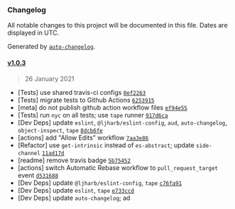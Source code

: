 ### Changelog

All notable changes to this project will be documented in this file. Dates are displayed in UTC.

Generated by [`auto-changelog`](https://github.com/CookPete/auto-changelog).

#### [v1.0.3](https://github.com/ljharb/internal-slot/compare/v1.0.2...v1.0.3)

> 26 January 2021

- [Tests] use shared travis-ci configs [`0ef2263`](https://github.com/ljharb/internal-slot/commit/0ef22634fa2269d9df0d784aca3c5748e8eabd3b)
- [Tests] migrate tests to Github Actions [`6253915`](https://github.com/ljharb/internal-slot/commit/6253915d28721df2eda5630849bc6b57647e3ee2)
- [meta] do not publish github action workflow files [`ef94e55`](https://github.com/ljharb/internal-slot/commit/ef94e555727ed6a649ef64010904fe89a468d459)
- [Tests] run `nyc` on all tests; use `tape` runner [`917d6ca`](https://github.com/ljharb/internal-slot/commit/917d6ca630cdcd6b4da9a2c300c6a3abb6e724fe)
- [Dev Deps] update `eslint`, `@ljharb/eslint-config`, `aud`, `auto-changelog`, `object-inspect`, `tape` [`8dcb6fe`](https://github.com/ljharb/internal-slot/commit/8dcb6fe01d6a45e1af17a9dace95ca47c99b4328)
- [actions] add "Allow Edits" workflow [`7aa3e86`](https://github.com/ljharb/internal-slot/commit/7aa3e86edb0149fd882717481885760aeb28474e)
- [Refactor] use `get-intrinsic` instead of `es-abstract`; update `side-channel` [`11ad17d`](https://github.com/ljharb/internal-slot/commit/11ad17d4255adcbc55fd4eca0bf6733bac59f1bf)
- [readme] remove travis badge [`5b75452`](https://github.com/ljharb/internal-slot/commit/5b754523aa07e8f67d0135df75059a18047292bb)
- [actions] switch Automatic Rebase workflow to `pull_request_target` event [`d531688`](https://github.com/ljharb/internal-slot/commit/d5316880956b4dd83e6b6c9ab48fdd8171a4a268)
- [Dev Deps] update `@ljharb/eslint-config`, `tape` [`c76fa91`](https://github.com/ljharb/internal-slot/commit/c76fa91a7e623a738e22332bee4e985aea41122e)
- [Dev Deps] update `eslint`, `tape` [`e733ccd`](https://github.com/ljharb/internal-slot/commit/e733ccd68e81c72ef2e02726e001895053de7887)
- [Dev Deps] update `auto-changelog`; ad